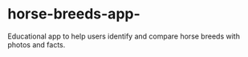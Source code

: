 # horse-breeds-app-
Educational app to help users identify and compare horse breeds with photos and facts.
